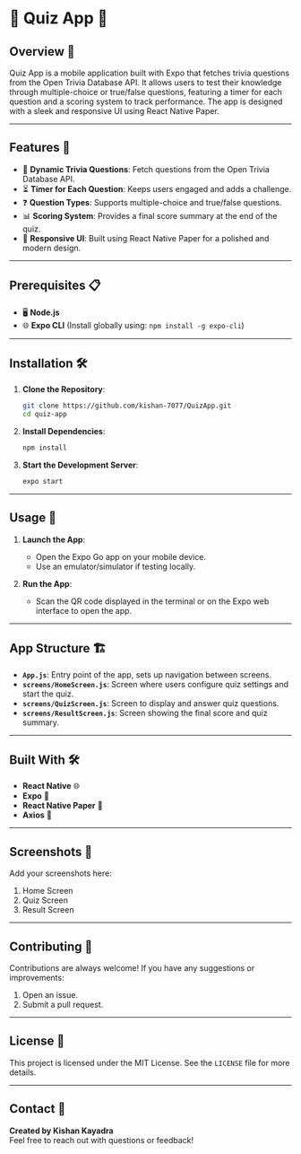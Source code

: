 
# 🎉 Quiz App 📱

## Overview 📝
Quiz App is a mobile application built with Expo that fetches trivia questions from the Open Trivia Database API. It allows users to test their knowledge through multiple-choice or true/false questions, featuring a timer for each question and a scoring system to track performance. The app is designed with a sleek and responsive UI using React Native Paper.

---

## Features 🌟
- 🧠 **Dynamic Trivia Questions**: Fetch questions from the Open Trivia Database API.
- ⏳ **Timer for Each Question**: Keeps users engaged and adds a challenge.
- ❓ **Question Types**: Supports multiple-choice and true/false questions.
- 📊 **Scoring System**: Provides a final score summary at the end of the quiz.
- 🎨 **Responsive UI**: Built using React Native Paper for a polished and modern design.

---

## Prerequisites 📋
- 🖥️ **Node.js**
- 🌐 **Expo CLI** (Install globally using: `npm install -g expo-cli`)

---

## Installation 🛠️

1. **Clone the Repository**:
   ```bash
   git clone https://github.com/kishan-7077/QuizApp.git
   cd quiz-app
   ```

2. **Install Dependencies**:
   ```bash
   npm install
   ```

3. **Start the Development Server**:
   ```bash
   expo start
   ```

---

## Usage 🚀

1. **Launch the App**:
   - Open the Expo Go app on your mobile device.
   - Use an emulator/simulator if testing locally.

2. **Run the App**:
   - Scan the QR code displayed in the terminal or on the Expo web interface to open the app.

---

## App Structure 🏗️
- **`App.js`**: Entry point of the app, sets up navigation between screens.
- **`screens/HomeScreen.js`**: Screen where users configure quiz settings and start the quiz.
- **`screens/QuizScreen.js`**: Screen to display and answer quiz questions.
- **`screens/ResultScreen.js`**: Screen showing the final score and quiz summary.

---

## Built With 🛠️
- **React Native** 🌐
- **Expo** 🚀
- **React Native Paper** 🎨
- **Axios** 🔗

---

## Screenshots 📸
Add your screenshots here:
1. Home Screen
2. Quiz Screen
3. Result Screen

---

## Contributing 🤝
Contributions are always welcome! If you have any suggestions or improvements:
1. Open an issue.
2. Submit a pull request.

---

## License 📄
This project is licensed under the MIT License. See the `LICENSE` file for more details.

---

## Contact 📧
**Created by Kishan Kayadra**  
Feel free to reach out with questions or feedback!  
